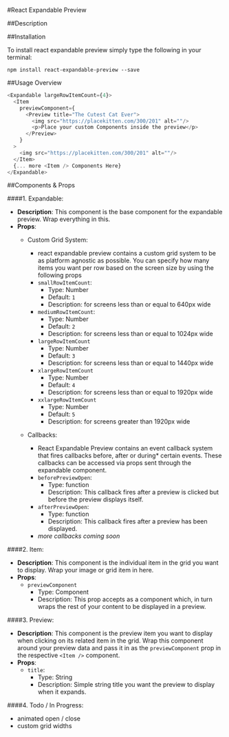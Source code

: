 #React Expandable Preview

##Description


##Installation

To install react expandable preview simply type the following in your terminal:
```
npm install react-expandable-preview --save
```

##Usage Overview

```javascript
<Expandable largeRowItemCount={4}>
  <Item
    previewComponent={
      <Preview title="The Cutest Cat Ever">
        <img src="https://placekitten.com/300/201" alt=""/>
        <p>Place your custom Components inside the preview</p>
      </Preview>
    }
  >
    <img src="https://placekitten.com/300/201" alt=""/>
  </Item>
  {... more <Item /> Components Here}
</Expandable>
```


##Components & Props

####1. Expandable:
  - **Description**: This component is the base component for the expandable preview. Wrap everything in this.
  - **Props**:
    - Custom Grid System:
      - react expandable preview contains a custom grid system to be as platform agnostic as possible. You can specify how many items you want per row based on the screen size by using the following props
      - `smallRowItemCount`:
        - Type: Number
        - Default: `1`
        - Description: for screens less than or equal to 640px wide
      - `mediumRowItemCount`:
        - Type: Number
        - Default: `2`
        - Description: for screens less than or equal to 1024px wide
      - `largeRowItemCount`
        - Type: Number
        - Default: `3`
        - Description: for screens less than or equal to 1440px wide
      - `xlargeRowItemCount`
        - Type: Number
        - Default: `4`
        - Description: for screens less than or equal to 1920px wide
      - `xxlargeRowItemCount`
        - Type: Number
        - Default: `5`
        - Description: for screens greater than 1920px wide
        
    - Callbacks:
      - React Expandable Preview contains an event callback system that fires callbacks before, after or during* certain events. These callbacks can be accessed via props sent through the expandable component.
      - `beforePreviewOpen`:
        - Type: function
        - Description: This callback fires after a preview is clicked but before the preview displays itself.
      - `afterPreviewOpen`:
        - Type: function
        - Description: This callback fires after a preview has been displayed.
      - *more callbacks coming soon*
  
####2. Item:
  - **Description**: This component is the individual item in the grid you want to display. Wrap your image or grid item in here.
  - **Props**:
    - `previewComponent`
      - Type: Component
      - Description: This prop accepts <Preview /> as a component which, in turn wraps the rest of your content to be displayed in a preview.

####3. Preview:
  - **Description**: This component is the preview item you want to display when clicking on its related item in the grid. Wrap this component around your preview data and pass it in as the `previewComponent` prop in the respective `<Item />` component.
  - **Props**:
    - `title`:
      - Type: String
      - Description: Simple string title you want the preview to display when it expands.
      
      
####4. Todo / In Progress:

  - animated open / close
  - custom grid widths
  